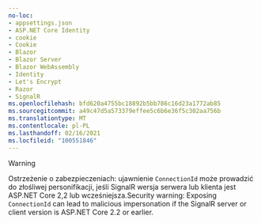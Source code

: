 ```yaml
---
no-loc:
- appsettings.json
- ASP.NET Core Identity
- cookie
- Cookie
- Blazor
- Blazor Server
- Blazor WebAssembly
- Identity
- Let's Encrypt
- Razor
- SignalR
ms.openlocfilehash: bfd620a4755bc18892b5bb786c16d23a1772ab85
ms.sourcegitcommit: a49c47d5a573379effee5c6b6e36f5c302aa756b
ms.translationtype: MT
ms.contentlocale: pl-PL
ms.lasthandoff: 02/16/2021
ms.locfileid: "100551846"
---
```

> [!WARNING]
> <span data-ttu-id="92acd-101">Ostrzeżenie o zabezpieczeniach: ujawnienie `ConnectionId` może prowadzić do złośliwej personifikacji, jeśli SignalR wersja serwera lub klienta jest ASP.NET Core 2,2 lub wcześniejsza.</span><span class="sxs-lookup"><span data-stu-id="92acd-101">Security warning: Exposing `ConnectionId` can lead to malicious impersonation if the SignalR server or client version is ASP.NET Core 2.2 or earlier.</span></span>
